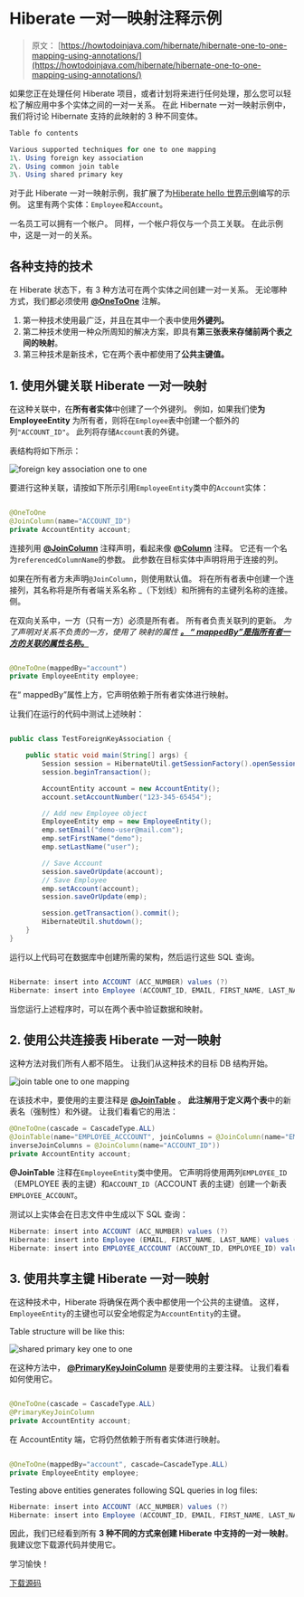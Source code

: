 # Hiberate 一对一映射注释示例

> 原文： [https://howtodoinjava.com/hibernate/hibernate-one-to-one-mapping-using-annotations/](https://howtodoinjava.com/hibernate/hibernate-one-to-one-mapping-using-annotations/)

如果您正在处理任何 Hiberate 项目，或者计划将来进行任何处理，那么您可以轻松了解应用中多个实体之间的一对一关系。 在此 Hibernate 一对一映射示例中，我们将讨论 Hibernate 支持的此映射的 3 种不同变体。

```java
Table fo contents

Various supported techniques for one to one mapping
1\. Using foreign key association
2\. Using common join table
3\. Using shared primary key
```

对于此 Hiberate 一对一映射示例，我扩展了为[Hiberate hello 世界示例](//howtodoinjava.com/hibernate/hibernate-3-introduction-and-writing-hello-world-application/ "Hibernate 3 introduction and writing hello world application")编写的示例。 这里有两个实体：`Employee`和`Account`。

一名员工可以拥有一个帐户。 同样，一个帐户将仅与一个员工关联。 在此示例中，这是一对一的关系。

## 各种支持的技术

在 Hiberate 状态下，有 3 种方法可在两个实体之间创建一对一关系。 无论哪种方式，我们都必须使用 [**@OneToOne**](https://docs.oracle.com/javaee/5/api/javax/persistence/OneToOne.html "one to one annotation") 注解。

1.  第一种技术使用最广泛，并且在其中一个表中使用**外键列。**
2.  第二种技术使用一种众所周知的解决方案，即具有**第三张表来存储前两个表之间的映射**。
3.  第三种技术是新技术，它在两个表中都使用了**公共主键值。**

## 1\. 使用外键关联 Hiberate 一对一映射

在这种关联中，在**所有者实体**中创建了一个外键列。 例如，如果我们使**为 EmployeeEntity** 为所有者，则将在`Employee`表中创建一个额外的列`"ACCOUNT_ID"`。 此列将存储`Account`表的外键。

表结构将如下所示：

![foreign key association one to one](img/42eb7076674c0e61b9b819d5ff6b6a37.png "foreign key association one to one")

要进行这种关联，请按如下所示引用`EmployeeEntity`类中的`Account`实体：

```java

@OneToOne
@JoinColumn(name="ACCOUNT_ID")
private AccountEntity account;

```

连接列用 [**@JoinColumn**](https://docs.oracle.com/javaee/5/api/javax/persistence/JoinColumn.html "Join Column annotation") 注释声明，看起来像 [**@Column**](https://docs.oracle.com/javaee/5/api/javax/persistence/Column.html "Column annotation") 注释。 它还有一个名为`referencedColumnName`的参数。 此参数在目标实体中声明将用于连接的列。

如果在所有者方未声明`@JoinColumn`，则使用默认值。 将在所有者表中创建一个连接列，其名称将是所有者端关系名称 _（下划线）和所拥有的主键列名称的连接。 侧。

在双向关系中，一方（只有一方）必须是所有者。 所有者负责关联列的更新。 *为了声明对关系不负责的一方，使用了 映射的属性 [**。 “ mappedBy”是指所有者一方的关联的属性名称。**](https://docs.oracle.com/javaee/5/api/javax/persistence/OneToOne.html#mappedBy%28%29 "mappedBy")*

```java

@OneToOne(mappedBy="account")
private EmployeeEntity employee;

```

在“ mappedBy”属性上方，它声明依赖于所有者实体进行映射。

让我们在运行的代码中测试上述映射：

```java

public class TestForeignKeyAssociation {

	public static void main(String[] args) {
		Session session = HibernateUtil.getSessionFactory().openSession();
		session.beginTransaction();

		AccountEntity account = new AccountEntity();
		account.setAccountNumber("123-345-65454");

		// Add new Employee object
		EmployeeEntity emp = new EmployeeEntity();
		emp.setEmail("demo-user@mail.com");
		emp.setFirstName("demo");
		emp.setLastName("user");

		// Save Account
		session.saveOrUpdate(account);
		// Save Employee
		emp.setAccount(account);
		session.saveOrUpdate(emp);

		session.getTransaction().commit();
		HibernateUtil.shutdown();
	}
}

```

运行以上代码可在数据库中创建所需的架构，然后运行这些 SQL 查询。

```java

Hibernate: insert into ACCOUNT (ACC_NUMBER) values (?)
Hibernate: insert into Employee (ACCOUNT_ID, EMAIL, FIRST_NAME, LAST_NAME) values (?, ?, ?, ?)

```

当您运行上述程序时，可以在两个表中验证数据和映射。

## 2\. 使用公共连接表 Hiberate 一对一映射

这种方法对我们所有人都不陌生。 让我们从这种技术的目标 DB 结构开始。

![join table one to one mapping](img/931f7e2dc7500a322663736b221f5ef2.png "join table one to one mapping")

在该技术中，要使用的主要注释是 [**@JoinTable**](https://docs.oracle.com/javaee/5/api/javax/persistence/JoinTable.html "Join table annotation") 。 **此注解用于定义两个表**中的新表名（强制性）和外键。 让我们看看它的用法：

```java
@OneToOne(cascade = CascadeType.ALL)
@JoinTable(name="EMPLOYEE_ACCCOUNT", joinColumns = @JoinColumn(name="EMPLOYEE_ID"),
inverseJoinColumns = @JoinColumn(name="ACCOUNT_ID"))
private AccountEntity account;

```

**@JoinTable** 注释在`EmployeeEntity`类中使用。 它声明将使用两列`EMPLOYEE_ID`（EMPLOYEE 表的主键）和`ACCOUNT_ID`（ACCOUNT 表的主键）创建一个新表`EMPLOYEE_ACCOUNT`。

测试以上实体会在日志文件中生成以下 SQL 查询：

```java
Hibernate: insert into ACCOUNT (ACC_NUMBER) values (?)
Hibernate: insert into Employee (EMAIL, FIRST_NAME, LAST_NAME) values (?, ?, ?)
Hibernate: insert into EMPLOYEE_ACCCOUNT (ACCOUNT_ID, EMPLOYEE_ID) values (?, ?)

```

## 3\. 使用共享主键 Hiberate 一对一映射

在这种技术中，Hiberate 将确保在两个表中都使用一个公共的主键值。 这样，`EmployeeEntity`的主键也可以安全地假定为`AccountEntity`的主键。

Table structure will be like this:

![shared primary key one to one](img/5b3839ba6f2e7204541c4ae2f0f01705.png "shared primary key one to one")

在这种方法中， [**@PrimaryKeyJoinColumn**](https://docs.oracle.com/javaee/5/api/javax/persistence/PrimaryKeyJoinColumn.html "PrimaryKeyJoinColumn annotation") 是要使用的主要注释。 让我们看看如何使用它。

```java

@OneToOne(cascade = CascadeType.ALL)
@PrimaryKeyJoinColumn
private AccountEntity account;

```

在 AccountEntity 端，它将仍然依赖于所有者实体进行映射。

```java

@OneToOne(mappedBy="account", cascade=CascadeType.ALL)
private EmployeeEntity employee;

```

Testing above entities generates following SQL queries in log files:

```java
Hibernate: insert into ACCOUNT (ACC_NUMBER) values (?)
Hibernate: insert into Employee (ACCOUNT_ID, EMAIL, FIRST_NAME, LAST_NAME) values (?, ?, ?, ?)

```

因此，我们已经看到所有 **3 种不同的方式来创建 Hiberate 中支持的一对一映射**。 我建议您下载源代码并使用它。

学习愉快！

[下载源码](https://drive.google.com/file/d/0B7yo2HclmjI4VHJnQk4tYjBueDA/view?usp=drive_web "hibernate one to one mapping tutorial source code")